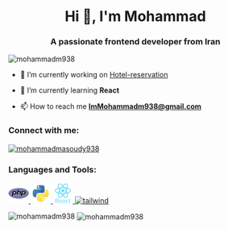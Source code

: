 <h1 align="center">Hi 👋, I'm Mohammad</h1>
<h3 align="center">A passionate frontend developer from Iran</h3>

<p align="left"> <img src="https://komarev.com/ghpvc/?username=mohammadm938&label=Profile%20views&color=0e75b6&style=flat" alt="mohammadm938" /> </p>

- 🔭 I’m currently working on [Hotel-reservation](https://github.com/mohammadm938/Hotel-reservation.git)

- 🌱 I’m currently learning **React**

- 📫 How to reach me **ImMohammadm938@gmail.com**

<h3 align="left">Connect with me:</h3>
<p align="left">
<a href="https://linkedin.com/in/mohammadmasoudy938" target="blank"><img align="center" src="https://raw.githubusercontent.com/rahuldkjain/github-profile-readme-generator/master/src/images/icons/Social/linked-in-alt.svg" alt="mohammadmasoudy938" height="30" width="40" /></a>
</p>

<h3 align="left">Languages and Tools:</h3>
<p align="left"> <a href="https://www.php.net" target="_blank" rel="noreferrer"> <img src="https://raw.githubusercontent.com/devicons/devicon/master/icons/php/php-original.svg" alt="php" width="40" height="40"/> </a> <a href="https://www.python.org" target="_blank" rel="noreferrer"> <img src="https://raw.githubusercontent.com/devicons/devicon/master/icons/python/python-original.svg" alt="python" width="40" height="40"/> </a> <a href="https://reactjs.org/" target="_blank" rel="noreferrer"> <img src="https://raw.githubusercontent.com/devicons/devicon/master/icons/react/react-original-wordmark.svg" alt="react" width="40" height="40"/> </a> <a href="https://tailwindcss.com/" target="_blank" rel="noreferrer"> <img src="https://www.vectorlogo.zone/logos/tailwindcss/tailwindcss-icon.svg" alt="tailwind" width="40" height="40"/> </a> </p>

<p><img align="left" src="https://github-readme-stats.vercel.app/api/top-langs?username=mohammadm938&show_icons=true&locale=en&layout=compact&theme=onedark" alt="mohammadm938" /></p>

<p>&nbsp;<img align="center" src="https://github-readme-stats.vercel.app/api?username=mohammadm938&show_icons=true&locale=en" alt="mohammadm938" /></p>

